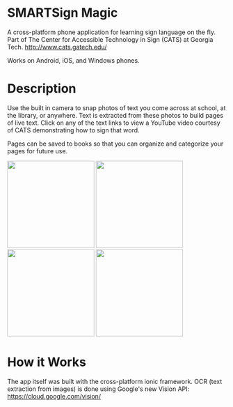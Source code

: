 # SMARTSign Magic
A cross-platform phone application for learning sign language on the fly. Part of The Center for Accessible Technology in Sign (CATS) at Georgia Tech. http://www.cats.gatech.edu/

Works on Android, iOS, and Windows phones.

# Description
Use the built in camera to snap photos of text you come across at school, at the library, or anywhere. Text is extracted from these photos to build pages of live text. Click on any of the text links to view a YouTube video courtesy of CATS demonstrating how to sign that word.

Pages can be saved to books so that you can organize and categorize your pages for future use.

<img src="http://imgur.com/9qY3Vtx" width="200"/>
<img src="http://imgur.com/Pv8BPGA" width="200"/>
<img src="http://imgur.com/mq1iLl1" width="200"/>
<img src="http://imgur.com/dMEoybb" width="200"/>

# How it Works
The app itself was built with the cross-platform ionic framework. OCR (text extraction from images) is done using Google's new Vision API: https://cloud.google.com/vision/
